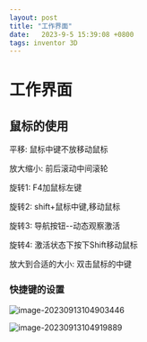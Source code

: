 ```yaml
---
layout: post
title: "工作界面" 
date:   2023-9-5 15:39:08 +0800
tags: inventor 3D
---
```


# 工作界面

## 鼠标的使用

平移: 鼠标中键不放移动鼠标

放大缩小: 前后滚动中间滚轮

旋转1: F4加鼠标左键

旋转2: shift+鼠标中键,移动鼠标

旋转3: 导航按钮--动态观察激活

旋转4: 激活状态下按下Shift移动鼠标

放大到合适的大小: 双击鼠标的中键

### 快捷键的设置

![image-20230913104903446](https://picture-01-1316374204.cos.ap-beijing.myqcloud.com/image/202408242300226.png)

![image-20230913104919889](https://picture-01-1316374204.cos.ap-beijing.myqcloud.com/image/202408242300313.png)





